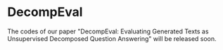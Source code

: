 # DecompEval

The codes of our paper "DecompEval: Evaluating Generated Texts as Unsupervised Decomposed Question Answering" will be released soon.
